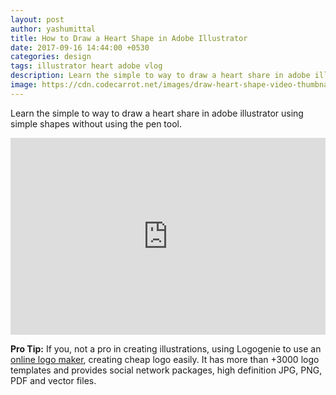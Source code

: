 ```yaml
---
layout: post
author: yashumittal
title: How to Draw a Heart Shape in Adobe Illustrator
date: 2017-09-16 14:44:00 +0530
categories: design
tags: illustrator heart adobe vlog
description: Learn the simple to way to draw a heart share in adobe illustrator using simple shapes without using the pen tool.
image: https://cdn.codecarrot.net/images/draw-heart-shape-video-thumbnail.jpg
---
```


Learn the simple to way to draw a heart share in adobe illustrator using simple shapes without using the pen tool.

<iframe width="100%" height="315" src="https://www.youtube.com/embed/QDbzZu8l1pM?rel=0" frameborder="0" allow="autoplay; encrypted-media" allowfullscreen></iframe>

**Pro Tip:** If you, not a pro in creating illustrations, using Logogenie to use an [online logo maker](https://www.logogenie.fr/), creating cheap logo easily. It has more than +3000 logo templates and provides social network packages, high definition JPG, PNG, PDF and vector files.
